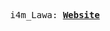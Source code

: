 <p align="center">
  <samp>
    i4m_Lawa:
    <b><a href="http://i4mlawa.epizy.com">Website</a></b>
</samp><br>
</p>
